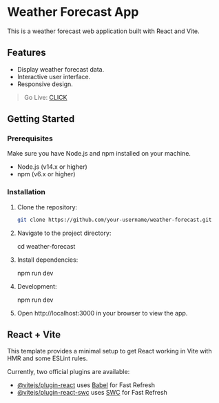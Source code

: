 # Weather Forecast App

This is a weather forecast web application built with React and Vite.

## Features

- Display weather forecast data.
- Interactive user interface.
- Responsive design.
  

> Go Live:  [CLICK](https://weather-ui-react.onrender.com/)
  


## Getting Started

### Prerequisites

Make sure you have Node.js and npm installed on your machine.

- Node.js (v14.x or higher)
- npm (v6.x or higher)

### Installation

1. Clone the repository:

   ```bash
   git clone https://github.com/your-username/weather-forecast.git


2. Navigate to the project directory:   

   cd weather-forecast


3. Install dependencies:

   npm run dev


4. Development:

   npm run dev

 
5. Open http://localhost:3000 in your browser to view the app.











## React + Vite

This template provides a minimal setup to get React working in Vite with HMR and some ESLint rules.

Currently, two official plugins are available:

- [@vitejs/plugin-react](https://github.com/vitejs/vite-plugin-react/blob/main/packages/plugin-react/README.md) uses [Babel](https://babeljs.io/) for Fast Refresh
- [@vitejs/plugin-react-swc](https://github.com/vitejs/vite-plugin-react-swc) uses [SWC](https://swc.rs/) for Fast Refresh

